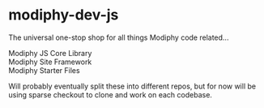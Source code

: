 modiphy-dev-js
==============

The universal one-stop shop for all things Modiphy code related...

Modiphy JS Core Library<br>
Modiphy Site Framework<br>
Modiphy Starter Files<br>

Will probably eventually split these into different repos, but for now will be using sparse checkout to clone and work on each codebase.


